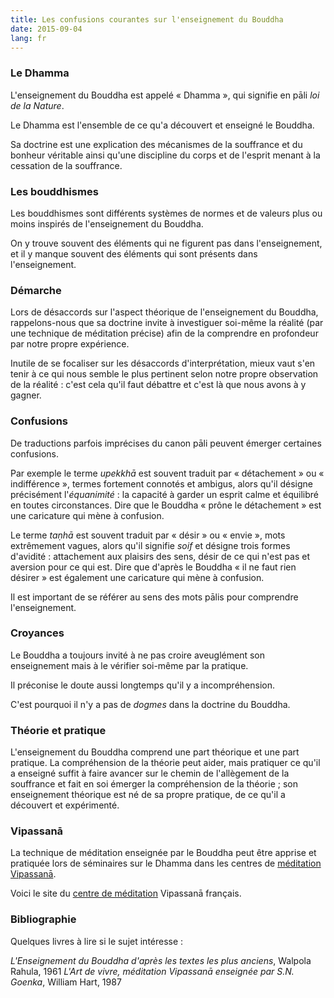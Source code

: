 ```yaml
---
title: Les confusions courantes sur l'enseignement du Bouddha
date: 2015-09-04
lang: fr
---
```


### Le Dhamma
L'enseignement du Bouddha est appelé « Dhamma », qui signifie en pāli *loi de la Nature*.

Le Dhamma est l'ensemble de ce qu'a découvert et enseigné le Bouddha.

Sa doctrine est une explication des mécanismes de la souffrance et du bonheur véritable ainsi qu'une discipline du corps et de l'esprit menant à la cessation de la souffrance.

### Les bouddhismes
Les bouddhismes sont différents systèmes de normes et de valeurs plus ou moins inspirés de l'enseignement du Bouddha.

On y trouve souvent des éléments qui ne figurent pas dans l'enseignement, et il y manque souvent des éléments qui sont présents dans l'enseignement.

### Démarche
Lors de désaccords sur l'aspect théorique de l'enseignement du Bouddha, rappelons-nous que sa doctrine invite à investiguer soi-même la réalité (par une technique de méditation précise) afin de la comprendre en profondeur par notre propre expérience.

Inutile de se focaliser sur les désaccords d'interprétation, mieux vaut s'en tenir à ce qui nous semble le plus pertinent selon notre propre observation de la réalité : c'est cela qu'il faut débattre et c'est là que nous avons à y gagner.

### Confusions
De traductions parfois imprécises du canon pāli peuvent émerger certaines confusions.

Par exemple le terme *upekkhā* est souvent traduit par « détachement » ou « indifférence », termes fortement connotés et ambigus, alors qu'il désigne précisément l'*équanimité* : la capacité à garder un esprit calme et équilibré en toutes circonstances. Dire que le Bouddha « prône le détachement » est une caricature qui mène à confusion.

Le terme *taṇhā* est souvent traduit par « désir » ou « envie », mots extrêmement vagues, alors qu'il signifie *soif* et désigne trois formes d'avidité : attachement aux plaisirs des sens, désir de ce qui n'est pas et aversion pour ce qui est. Dire que d'après le Bouddha « il ne faut rien désirer » est également une caricature qui mène à confusion.

Il est important de se référer au sens des mots pālis pour comprendre l'enseignement.

### Croyances
Le Bouddha a toujours invité à ne pas croire aveuglément son enseignement mais à le vérifier soi-même par la pratique.

Il préconise le doute aussi longtemps qu'il y a incompréhension.

C'est pourquoi il n'y a pas de *dogmes* dans la doctrine du Bouddha.

### Théorie et pratique
L'enseignement du Bouddha comprend une part théorique et une part pratique. La compréhension de la théorie peut aider, mais pratiquer ce qu'il a enseigné suffit à faire avancer sur le chemin de l'allègement de la souffrance et fait en soi émerger la compréhension de la théorie ; son enseignement théorique est né de sa propre pratique, de ce qu'il a découvert et expérimenté.

### Vipassanā
La technique de méditation enseignée par le Bouddha peut être apprise et pratiquée lors de séminaires sur le Dhamma dans les centres de [méditation Vipassanā](https://www.dhamma.org/fr).

Voici le site du [centre de méditation](http://www.mahi.dhamma.org) Vipassanā français.

### Bibliographie
Quelques livres à lire si le sujet intéresse :

*L'Enseignement du Bouddha d'après les textes les plus anciens*, Walpola Rahula, 1961
*L'Art de vivre, méditation Vipassanā enseignée par S.N. Goenka*, William Hart, 1987
